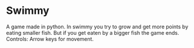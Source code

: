 # Swimmy
A game made in python.
In swimmy you try to grow and get more points by eating smaller fish.
But if you get eaten by a bigger fish the game ends.
Controls: Arrow keys for movement.
